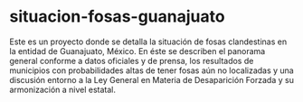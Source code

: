 # situacion-fosas-guanajuato
Este es un proyecto donde se detalla la situación de fosas clandestinas en la entidad de Guanajuato, México. En éste se describen el panorama general conforme a datos oficiales y de prensa, los resultados de municipios con probabilidades altas de tener fosas aún no localizadas y una discusión entorno a la Ley General en Materia de Desaparición Forzada y su armonización a nivel estatal.
